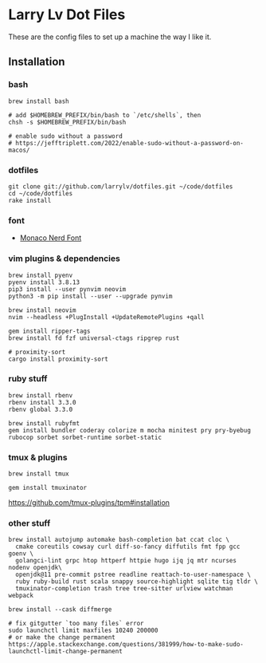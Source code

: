 # Larry Lv Dot Files

These are the config files to set up a machine the way I like it.

## Installation

### bash

```
brew install bash

# add $HOMEBREW_PREFIX/bin/bash to `/etc/shells`, then
chsh -s $HOMEBREW_PREFIX/bin/bash

# enable sudo without a password
# https://jefftriplett.com/2022/enable-sudo-without-a-password-on-macos/
```

### dotfiles

```
git clone git://github.com/larrylv/dotfiles.git ~/code/dotfiles
cd ~/code/dotfiles
rake install
```

### font

* [Monaco Nerd Font](https://github.com/larrylv/monaco-nerd-font/blob/main/Monaco%20Nerd%20Font%20Complete.otf)

### vim plugins & dependencies

```
brew install pyenv
pyenv install 3.8.13
pip3 install --user pynvim neovim
python3 -m pip install --user --upgrade pynvim

brew install neovim
nvim --headless +PlugInstall +UpdateRemotePlugins +qall

gem install ripper-tags
brew install fd fzf universal-ctags ripgrep rust

# proximity-sort
cargo install proximity-sort
```

### ruby stuff

```
brew install rbenv
rbenv install 3.3.0
rbenv global 3.3.0

brew install rubyfmt
gem install bundler coderay colorize m mocha minitest pry pry-byebug rubocop sorbet sorbet-runtime sorbet-static
```

### tmux & plugins

```
brew install tmux

gem install tmuxinator
```

https://github.com/tmux-plugins/tpm#installation

### other stuff

```
brew install autojump automake bash-completion bat ccat cloc \
  cmake coreutils cowsay curl diff-so-fancy diffutils fmt fpp gcc goenv \
  golangci-lint grpc htop httperf httpie hugo ijq jq mtr ncurses nodenv openjdk\
  openjdk@11 pre-commit pstree readline reattach-to-user-namespace \
  ruby ruby-build rust scala snappy source-highlight sqlite tig tldr \
  tmuxinator-completion trash tree tree-sitter urlview watchman webpack

brew install --cask diffmerge

# fix gitgutter `too many files` error
sudo launchctl limit maxfiles 10240 200000
# or make the change permanent
https://apple.stackexchange.com/questions/381999/how-to-make-sudo-launchctl-limit-change-permanent
```
